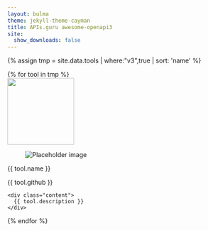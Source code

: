 ```yaml
---
layout: bulma
theme: jekyll-theme-cayman
title: APIs.guru awesome-openapi3
site:
  show_downloads: false
---
```


{% assign tmp = site.data.tools | where:"v3",true | sort: 'name' %}

<div class="tile is-ancestor is-12">
<div class="tile is-parent is-12">
{% for tool in tmp %}
<div class="tile is-child card is-5">
  <div class="card-image">
    <img src="{{ tool.logo }}" height="150" width="150" alt="">
  </div>
  <div class="card-content">
    <div class="media">
      <div class="media-left">
        <figure class="image is-48x48">
          <img src="https://bulma.io/images/placeholders/96x96.png" alt="Placeholder image">
        </figure>
      </div>
      <div class="media-content">
        <p class="title is-4">{{ tool.name }}</p>
        <p class="subtitle is-6">{{ tool.github }}</p>
      </div>
    </div>

    <div class="content">
      {{ tool.description }}
    </div>
  </div>
</div>      
{% endfor %}
</div>
</div>

<script src="https://cdnjs.cloudflare.com/ajax/libs/zepto/1.2.0/zepto.min.js"></script>
